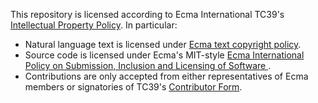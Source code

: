 This repository is licensed according to Ecma International TC39's [Intellectual Property Policy](https://github.com/tc39/how-we-work/blob/master/ip.md). In particular:
- Natural language text is licensed under [Ecma text copyright policy](https://www.ecma-international.org/memento/Ecma%20copyright%20faq.htm).
- Source code is licensed under Ecma's MIT-style [Ecma International Policy on Submission, Inclusion and Licensing of Software ](https://www.ecma-international.org/memento/Policies/Ecma_Policy_on_Submission_Inclusion_and_Licensing_of_Software.htm).
- Contributions are only accepted from either representatives of Ecma members or signatories of TC39's [Contributor Form](https://tc39.github.io/agreements/contributor/).
